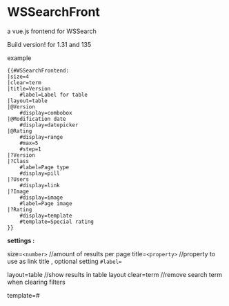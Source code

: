 
# WSSearchFront

a vue.js frontend for WSSearch

Build version! for 1.31 and 135

example
```
{{#WSSearchFrontend:
|size=4
|clear=term
|title=Version
    #label=Label for table
|layout=table
|@Version
    #display=combobox
|@Modification date
	#display=datepicker
|@Rating
	#display=range
	#max=5
	#step=1
|?Version
|?Class
    #label=Page type
    #display=pill
|?Users
    #display=link
|?Image
    #display=image
    #label=Page image
|?Rating
    #display=template
    #template=Special rating
}}
```



**settings :**

size=`<number>`          //amount of results per page
title=`<property>`   //property to use as link title , optional setting `#label=`

layout=table   //show results in table layout
clear=term  //remove search term when clearing filters

template=<property>#<template>  // optional template, passes {{{Page|}}} and {{{Value|}}}

**settings for result output:**

    ?<property>
    `#display=<option>`  // optional, options: image, link, pill or template
     #label=<text>     //optional

   for template add `#template=<template>`  template, passes {{{Page|}}} and {{{Value|}}} to the template


**optional settings for facets:**

    @<property>
    `#display=<option>`  // options: datepicker, combobox or range

   for range add `#max=<number>`  and `#step=<number>`
